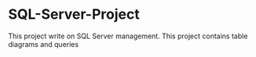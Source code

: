 # SQL-Server-Project
This project write on SQL Server management.
This project contains table diagrams and queries
